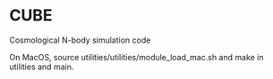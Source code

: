 # CUBE
Cosmological N-body simulation code

On MacOS, source utilities/utilities/module_load_mac.sh
and make in utilities and main.
